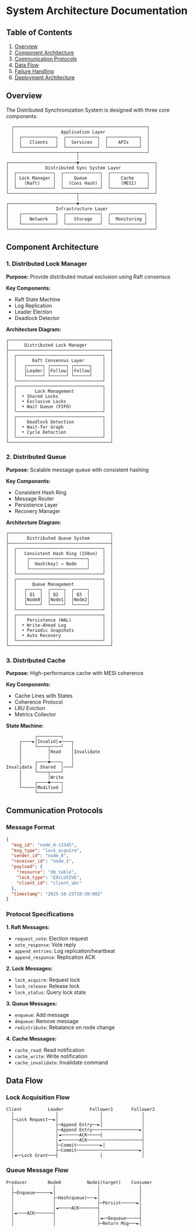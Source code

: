 # System Architecture Documentation

## Table of Contents
1. [Overview](#overview)
2. [Component Architecture](#component-architecture)
3. [Communication Protocols](#communication-protocols)
4. [Data Flow](#data-flow)
5. [Failure Handling](#failure-handling)
6. [Deployment Architecture](#deployment-architecture)

## Overview

The Distributed Synchronization System is designed with three core components:

```
  ┌───────────────────────────────────────────────────┐
  │                  Application Layer                │
  │  ┌─────────────┐  ┌────────────┐  ┌────────────┐  │
  │  │   Clients   │  │  Services  │  │    APIs    │  │
  │  └─────────────┘  └────────────┘  └────────────┘  │
  └────────────────────────┬──────────────────────────┘
                           │
┌──────────────────────────▼─────────────────────────────┐
│              Distributed Sync System Layer             │
│  ┌──────────────┐  ┌──────────────┐  ┌──────────────┐  │
│  │ Lock Manager │  │    Queue     │  │    Cache     │  │
│  │   (Raft)     │  │  (Cons Hash) │  │    (MESI)    │  │
│  └──────────────┘  └──────────────┘  └──────────────┘  │
└──────────────────────────┬─────────────────────────────┘
                           │
┌──────────────────────────▼─────────────────────────────┐
│                  Infrastructure Layer                  │
│    ┌─────────────┐  ┌─────────────┐  ┌─────────────┐   │
│    │   Network   │  │   Storage   │  │  Monitoring │   │
│    └─────────────┘  └─────────────┘  └─────────────┘   │
└────────────────────────────────────────────────────────┘
```

## Component Architecture

### 1. Distributed Lock Manager

**Purpose:** Provide distributed mutual exclusion using Raft consensus

**Key Components:**
- Raft State Machine
- Log Replication
- Leader Election
- Deadlock Detector

**Architecture Diagram:**
```
┌───────────────────────────────────────┐
│      Distributed Lock Manager         │
├───────────────────────────────────────┤
│  ┌─────────────────────────────────┐  │
│  │      Raft Consensus Layer       │  │
│  │   ┌──────┐ ┌──────┐ ┌──────┐    │  │
│  │   │Leader│ │Follow│ │Follow│    │  │
│  │   └──────┘ └──────┘ └──────┘    │  │
│  └─────────────────────────────────┘  │
│  ┌─────────────────────────────────┐  │
│  │       Lock Management           │  │
│  │  • Shared Locks                 │  │
│  │  • Exclusive Locks              │  │
│  │  • Wait Queue (FIFO)            │  │
│  └─────────────────────────────────┘  │
│  ┌─────────────────────────────────┐  │
│  │    Deadlock Detection           │  │
│  │  • Wait-for Graph               │  │
│  │  • Cycle Detection              │  │
│  └─────────────────────────────────┘  │
└───────────────────────────────────────┘
```

### 2. Distributed Queue

**Purpose:** Scalable message queue with consistent hashing

**Key Components:**
- Consistent Hash Ring
- Message Router
- Persistence Layer
- Recovery Manager

**Architecture Diagram:**
```
┌───────────────────────────────────────┐
│       Distributed Queue System        │
├───────────────────────────────────────┤
│  ┌─────────────────────────────────┐  │
│  │   Consistent Hash Ring (150vn)  │  │
│  │    ┌──────────────────────┐     │  │
│  │    │  Hash(key) → Node    │     │  │
│  │    └──────────────────────┘     │  │
│  └─────────────────────────────────┘  │
│  ┌─────────────────────────────────┐  │
│  │      Queue Management           │  │
│  │   ┌─────┐  ┌─────┐  ┌─────┐     │  │
│  │   │ Q1  │  │ Q2  │  │ Q3  │     │  │
│  │   │Node0│  │Node1│  │Node2│     │  │
│  │   └─────┘  └─────┘  └─────┘     │  │
│  └─────────────────────────────────┘  │
│  ┌─────────────────────────────────┐  │
│  │    Persistence (WAL)            │  │
│  │  • Write-Ahead Log              │  │
│  │  • Periodic Snapshots           │  │
│  │  • Auto Recovery                │  │
│  └─────────────────────────────────┘  │
└───────────────────────────────────────┘
```

### 3. Distributed Cache

**Purpose:** High-performance cache with MESI coherence

**Key Components:**
- Cache Lines with States
- Coherence Protocol
- LRU Eviction
- Metrics Collector

**State Machine:**
```
           ┌─────────┐
     ┌────►│Invalid│◄────┐
     │     └────┬────┘   │
     │          │Read    │Invalidate
     │          │        │
     │     ┌────▼────┐   │
Invalidate │ Shared  │───┘
     │     └────┬────┘
     │          │Write
     │     ┌────▼────┐
     └─────│Modified │
           └─────────┘
```

## Communication Protocols

### Message Format

```json
{
  "msg_id": "node_0-12345",
  "msg_type": "lock_acquire",
  "sender_id": "node_0",
  "receiver_id": "node_1",
  "payload": {
    "resource": "db_table",
    "lock_type": "EXCLUSIVE",
    "client_id": "client_abc"
  },
  "timestamp": "2025-10-25T10:30:00Z"
}
```

### Protocol Specifications

**1. Raft Messages:**
- `request_vote`: Election request
- `vote_response`: Vote reply
- `append_entries`: Log replication/heartbeat
- `append_response`: Replication ACK

**2. Lock Messages:**
- `lock_acquire`: Request lock
- `lock_release`: Release lock
- `lock_status`: Query lock state

**3. Queue Messages:**
- `enqueue`: Add message
- `dequeue`: Remove message
- `redistribute`: Rebalance on node change

**4. Cache Messages:**
- `cache_read`: Read notification
- `cache_write`: Write notification
- `cache_invalidate`: Invalidate command

## Data Flow

### Lock Acquisition Flow

```sequence
Client          Leader          Follower1       Follower2
  │                │                │               │
  ├─Lock Request──►│                │               │
  │                ├─Append Entry──►│               │
  │                ├─Append Entry──────────────────►│
  │                │◄───────ACK─────┤               │
  │                │◄───────ACK─────────────────────┤
  │                ├─Commit─────────►│              │
  │                ├─Commit────────────────────────►│
  │◄──Lock Grant───┤                │               │
```

### Queue Message Flow

```sequence
Producer        Node0          Node1(target)    Consumer
  │               │                │               │
  ├─Enqueue──────►│                │               │
  │               ├─Hash(queue)───►│               │
  │               │                ├─Persist──────►│
  │               │◄─────ACK───────┤               │
  │◄────ACK───────┤                │               │
  │               │                │◄──Dequeue─────┤
  │               │                ├─Return Msg───►│
```